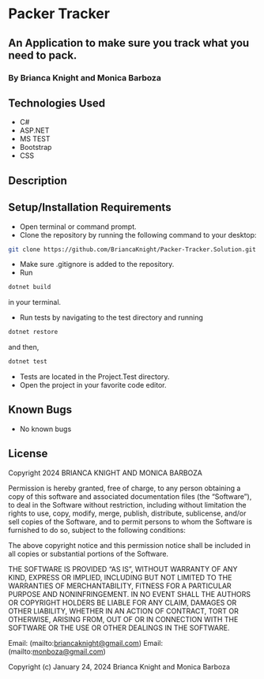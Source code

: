 # Packer Tracker

## An Application to make sure you track what you need to  pack.

### By Brianca Knight and Monica Barboza 
## Technologies Used

* C#
* ASP.NET
* MS TEST
* Bootstrap
* CSS

## Description

## Setup/Installation Requirements

* Open terminal or command prompt.
* Clone the repository by running the following command to your desktop:

```bash
git clone https://github.com/BriancaKnight/Packer-Tracker.Solution.git
```

* Make sure .gitignore is added to the repository.
* Run  

```bash
dotnet build
```

 in your terminal.

* Run tests by navigating to the test directory and running

```bash
dotnet restore
```

 and then,

```bash
dotnet test
```

* Tests are located in the Project.Test directory.
* Open the project in your favorite code editor.

## Known Bugs

* No known bugs

## License

Copyright 2024 BRIANCA KNIGHT AND MONICA BARBOZA 

Permission is hereby granted, free of charge, to any person obtaining a copy of this software and associated documentation files (the “Software”), to deal in the Software without restriction, including without limitation the rights to use, copy, modify, merge, publish, distribute, sublicense, and/or sell copies of the Software, and to permit persons to whom the Software is furnished to do so, subject to the following conditions:

The above copyright notice and this permission notice shall be included in all copies or substantial portions of the Software.

THE SOFTWARE IS PROVIDED “AS IS”, WITHOUT WARRANTY OF ANY KIND, EXPRESS OR IMPLIED, INCLUDING BUT NOT LIMITED TO THE WARRANTIES OF MERCHANTABILITY, FITNESS FOR A PARTICULAR PURPOSE AND NONINFRINGEMENT. IN NO EVENT SHALL THE AUTHORS OR COPYRIGHT HOLDERS BE LIABLE FOR ANY CLAIM, DAMAGES OR OTHER LIABILITY, WHETHER IN AN ACTION OF CONTRACT, TORT OR OTHERWISE, ARISING FROM, OUT OF OR IN CONNECTION WITH THE SOFTWARE OR THE USE OR OTHER DEALINGS IN THE SOFTWARE.

Email: (mailto:<briancaknight@gmail.com>)
Email: (mailto:<monboza@gmail.com>)

Copyright (c) January 24, 2024 Brianca Knight and Monica Barboza

<!-- <!DOCTYPE html>
<html>
  <head>
    <meta charset="utf-8">
    <title>Packer Tracker</title>
    <link 
      href="https://cdn.jsdelivr.net/npm/bootstrap@5.2.3/dist/css/bootstrap.min.css" 
      rel="stylesheet" 
      integrity="sha384-rbsA2VBKQhggwzxH7pPCaAqO46MgnOM80zW1RWuH61DGLwZJEdK2Kadq2F9CUG65" 
      crossorigin="anonymous">
  </head>
  <body>
    @using PackerTracker.Models;

    <h1>Packer Tracker</h1>
    @if (Model.Count == 0)
    {
      <p>There are no items in the list.</p>
      }
    
    else
    {
    <ul>
      @foreach (Item item in Model)
    
        {
          <li>@item.UserItem.Keys.First()</li>
       }
    
    </ul>
    }
    <a href="/items/new">Add a new item.</a>

    <form action="/items/delete" method="post">
      <button type="submit" name="button">Clear All Items</button>
    </form>
  </body>
</html> -->
